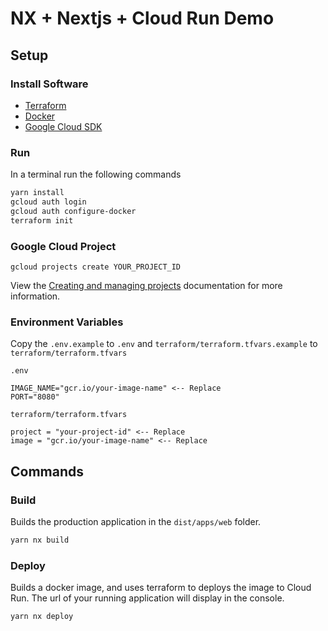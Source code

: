 # NX + Nextjs + Cloud Run Demo

## Setup

### Install Software

- [Terraform](https://learn.hashicorp.com/tutorials/terraform/install-cli)
- [Docker](https://docs.docker.com/get-docker/)
- [Google Cloud SDK](https://cloud.google.com/sdk)

### Run

In a terminal run the following commands

```bash
yarn install
gcloud auth login
gcloud auth configure-docker
terraform init
```

### Google Cloud Project

```
gcloud projects create YOUR_PROJECT_ID
```

View the [Creating and managing projects](https://cloud.google.com/resource-manager/docs/creating-managing-projects) documentation for more information.

### Environment Variables

Copy the `.env.example` to `.env` and `terraform/terraform.tfvars.example` to `terraform/terraform.tfvars`

`.env`

```.env
IMAGE_NAME="gcr.io/your-image-name" <-- Replace
PORT="8080"
```

`terraform/terraform.tfvars`

```.env
project = "your-project-id" <-- Replace
image = "gcr.io/your-image-name" <-- Replace
```

## Commands

### Build

Builds the production application in the `dist/apps/web` folder.

```bash
yarn nx build
```

### Deploy

Builds a docker image, and uses terraform to deploys the image to Cloud Run. The url of your running application will display in the console.

```
yarn nx deploy
```
